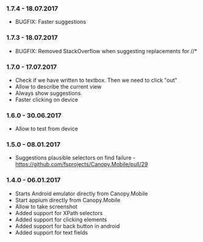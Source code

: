 ### 1.7.4 - 18.07.2017
* BUGFIX: Faster suggestions

### 1.7.3 - 18.07.2017
* BUGFIX: Removed StackOverflow when suggesting replacements for //*

### 1.7.0 - 17.07.2017
* Check if we have written to textbox. Then we need to click "out"
* Allow to describe the current view
* Always show suggestions
* Faster clicking on device

### 1.6.0 - 30.06.2017
* Allow to test from device

### 1.5.0 - 08.01.2017
* Suggestions plausible selectors on find failure - https://github.com/fsprojects/Canopy.Mobile/pull/29

### 1.4.0 - 06.01.2017
* Starts Android emulator directly from Canopy.Mobile
* Start appium directly from Canopy.Mobile
* Allow to take screenshot
* Added support for XPath selectors
* Added support for clicking elements
* Added support for back button in android
* Added support for text fields